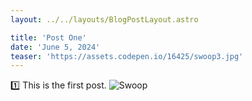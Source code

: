 ```yaml
---
layout: ../../layouts/BlogPostLayout.astro

title: 'Post One'
date: 'June 5, 2024'
teaser: 'https://assets.codepen.io/16425/swoop3.jpg'
---
```


1️⃣ This is the first post.
![Swoop](https://assets.codepen.io/16425/swoop1.png)

